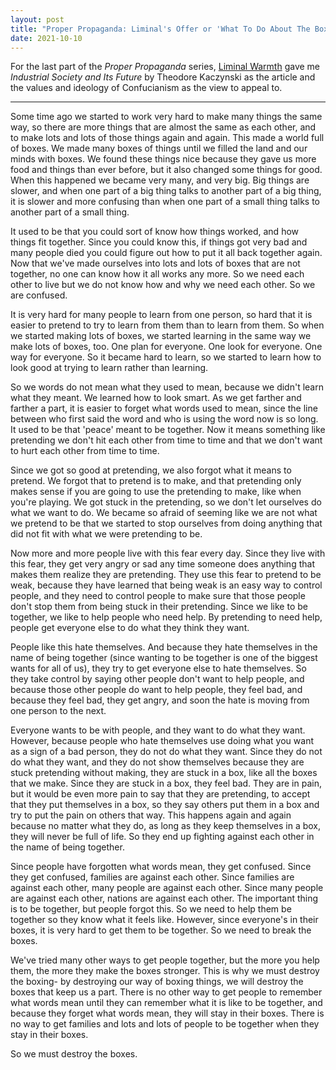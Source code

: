 ```yaml
---
layout: post
title: "Proper Propaganda: Liminal's Offer or 'What To Do About The Boxes'"
date: 2021-10-10
---
```


For the last part of the _Proper Propaganda_ series, [Liminal Warmth](https://liminalwarmth.com/) gave me _Industrial Society and Its Future_ by Theodore Kaczynski as the article and the values and ideology of Confucianism as the view to appeal to.

***

Some time ago we started to work very hard to make many things the same way, so there are more things that are almost the same as each other, and to make lots and lots of those things again and again. This made a world full of boxes. We made many boxes of things until we filled the land and our minds with boxes. We found these things nice because they gave us more food and things than ever before, but it also changed some things for good. When this happened we became very many, and very big. Big things are slower, and when one part of a big thing talks to another part of a big thing, it is slower and more confusing than when one part of a small thing talks to another part of a small thing.   

It used to be that you could sort of know how things worked, and how things fit together. Since you could know this, if things got very bad and many people died you could figure out how to put it all back together again. Now that we've made ourselves into lots and lots of boxes that are not together, no one can know how it all works any more. So we need each other to live but we do not know how and why we need each other.  So we are confused.   

It is very hard for many people to learn from one person, so hard that it is easier to pretend to try to learn from them than to learn from them. So when we started making lots of boxes, we started learning in the same way we make lots of boxes, too. One plan for everyone. One look for everyone. One way for everyone. So it became hard to learn, so we started to learn how to look good at trying to learn rather than learning.   

So we words do not mean what they used to mean, because we didn't learn what they meant. We learned how to look smart. As we get farther and farther a part, it is easier to forget what words used to mean, since the line between who first said the word and who is using the word now is so long. It used to be that 'peace' meant to be together. Now it means something like pretending we don't hit each other from time to time and that we don't want to hurt each other from time to time.    

Since we got so good at pretending, we also forgot what it means to pretend. We forgot that to pretend is to make, and that pretending only makes sense if you are going to use the pretending to make, like when you're playing. We got stuck in the pretending, so we don't let ourselves do what we want to do. We became so afraid of seeming like we are not what we pretend to be that we started to stop ourselves from doing anything that did not fit with what we were pretending to be.   

Now more and more people live with this fear every day. Since they live with this fear, they get very angry or sad any time someone does anything that makes them realize they are pretending.  They use this fear to pretend to be weak, because they have learned that being weak is an easy way to control people, and they need to control people to make sure that those people don't stop them from being stuck in their pretending. Since we like to be together, we like to help people who need help. By pretending to need help, people get everyone else to do what they think they want.   

People like this hate themselves. And because they hate themselves in the name of being together (since wanting to be together is one of the biggest wants for all of us), they try to get everyone else to hate themselves. So they take control by saying other people don't want to help people, and because those other people do want to help people, they feel bad, and because they feel bad, they get angry, and soon the hate is moving from one person to the next.  

Everyone wants to be with people, and they want to do what they want. However, because people who hate themselves use doing what you want as a sign of a bad person, they do not do what they want. Since they do not do what they want, and they do not show themselves because they are stuck pretending without making, they are stuck in a box, like all the boxes that we make. Since they are stuck in a box, they feel bad. They are in pain, but it would be even more pain to say that they are pretending, to accept that they put themselves in a box, so they say others put them in a box and try to put the pain on others that way. This happens again and again because no matter what they do, as long as they keep themselves in a box, they will never be full of life. So they end up fighting against each other in the name of being together.  

Since people have forgotten what words mean, they get confused. Since they get confused, families are against each other. Since families are against each other, many people are against each other. Since many people are against each other, nations are against each other. The important thing is to be together, but people forgot this. So we need to help them be together so they know what it feels like. However, since everyone's in their boxes, it is very hard to get them to be together. So we need to break the boxes.  

We've tried many other ways to get people together, but the more you help them, the more they make the boxes stronger. This is why we must destroy the boxing- by destroying our way of boxing things, we will destroy the boxes that keep us a part. There is no other way to get people to remember what words mean until they can remember what it is like to be together, and because they forget what words mean, they will stay in their boxes. There is no way to get families and lots and lots of people to be together when they stay in their boxes.  

So we must destroy the boxes.
